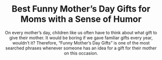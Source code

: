 ---
layout: post
title: Best Funny Mother’s Day Gifts for Moms with a Sense of Humor
subtitle: On every mother’s day, children like us often have to think about what gift to give their mother. It would be boring if we gave familiar gifts every year, wouldn’t it? Therefore, “Funny Mother’s Day Gifts” is one of the most searched phrases whenever someone has an idea for a gift for their mother on this occasion.
header-img: "img/post/2023/09/copied/Best-Funny-Mother-Day-Gifts.jpg"
header-style: text
permalink: "/best-funny-mother-day-gift/"
catalog: true
tags:
  - Recipients 
  - Men
---   